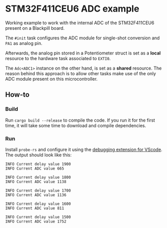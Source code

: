 # STM32F411CEU6 ADC example 
Working example to work with the internal ADC of the STM32F411CEU6 present on a Blackpill board.  

The `#init` task configures the ADC module for single-shot conversion and `PA1` as analog pin.  

Afterwards, the analog pin stored in a Potentiometer struct is set as a **local** resource to the hardware task associated to `EXTI0`.  

The `Adc<ADC1>` instance on the other hand, is set as a **shared** resource. The reason behind this approach is to allow other tasks make use of the only ADC module present on this microcontroller.  



## How-to

### Build
Run `cargo build --release` to compile the code. If you run it for the first time, it will take some time to download and compile dependencies.

### Run
Install `probe-rs` and configure it using the [debugging extension for VScode](https://probe.rs/docs/tools/debugger/).  
The output should look like this:

```
INFO Current delay value 1900
INFO Current ADC value 665

INFO Current delay value 1800
INFO Current ADC value 1138

INFO Current delay value 1700
INFO Current ADC value 1136

INFO Current delay value 1600
INFO Current ADC value 811

INFO Current delay value 1500
INFO Current ADC value 1752
```
